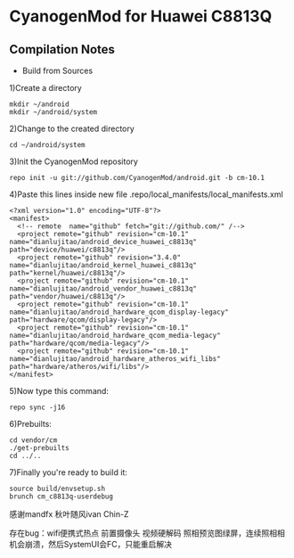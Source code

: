 CyanogenMod for Huawei C8813Q
=================
Compilation Notes
-----------------

* Build from Sources

1)Create a directory

	mkdir ~/android
	mkdir ~/android/system

2)Change to the created directory

	cd ~/android/system

3)Init the CyanogenMod repository

	repo init -u git://github.com/CyanogenMod/android.git -b cm-10.1

4)Paste this lines inside new file .repo/local_manifests/local_manifests.xml

	<?xml version="1.0" encoding="UTF-8"?>
	<manifest>
	  <!-- remote  name="github" fetch="git://github.com/" /-->
	  <project remote="github" revision="cm-10.1" name="dianlujitao/android_device_huawei_c8813q" path="device/huawei/c8813q"/>
	  <project remote="github" revision="3.4.0" name="dianlujitao/android_kernel_huawei_c8813q" path="kernel/huawei/c8813q"/>
	  <project remote="github" revision="cm-10.1" name="dianlujitao/android_vendor_huawei_c8813q" path="vendor/huawei/c8813q"/>
	  <project remote="github" revision="cm-10.1" name="dianlujitao/android_hardware_qcom_display-legacy" path="hardware/qcom/display-legacy"/>
	  <project remote="github" revision="cm-10.1" name="dianlujitao/android_hardware_qcom_media-legacy" path="hardware/qcom/media-legacy"/>
	  <project remote="github" revision="cm-10.1" name="dianlujitao/android_hardware_atheros_wifi_libs" path="hardware/atheros/wifi/libs"/>
	</manifest>

5)Now type this command:

	repo sync -j16

6)Prebuilts:

	cd vendor/cm
	./get-prebuilts
	cd ../..

7)Finally you're ready to build it:

	source build/envsetup.sh
	brunch cm_c8813q-userdebug

感谢mandfx 秋叶随风ivan Chin-Z


存在bug：wifi便携式热点 前置摄像头 视频硬解码 照相预览图绿屏，连续照相相机会崩溃，然后SystemUI会FC，只能重启解决
